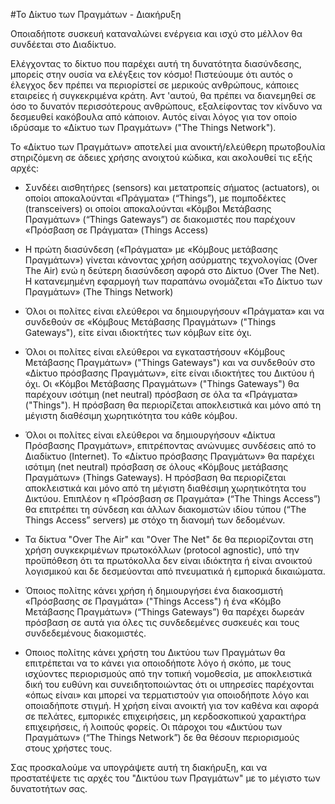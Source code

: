 #Το Δίκτυο των Πραγμάτων - Διακήρυξη

Οποιαδήποτε συσκευή καταναλώνει ενέργεια και ισχύ στο μέλλον θα συνδέεται στο Διαδίκτυο.

Ελέγχοντας το δίκτυο που παρέχει αυτή τη δυνατότητα διασύνδεσης, μπορείς στην ουσία να ελέγξεις τον κόσμο! Πιστεύουμε ότι αυτός ο έλεγχος δεν πρέπει να περιορίστεί σε μερικούς ανθρώπους, κάποιες εταιρείες ή συγκεκριμένα κράτη. Αντ 'αυτού, θα πρέπει να διανεμηθεί σε όσο το δυνατόν περισσότερους ανθρώπους, εξαλείφοντας τον κίνδυνο να δεσμευθεί κακόβουλα από κάποιον. Αυτός είναι λόγος για τον οποίο ιδρύσαμε το «Δίκτυο των Πραγμάτων» ("The Things Network").

Το «Δίκτυο των Πραγμάτων» αποτελεί μια ανοικτή/ελεύθερη πρωτοβουλία στηριζόμενη σε άδειες χρήσης ανοιχτού κώδικα, και ακολουθεί τις εξής αρχές:

*	Συνδέει αισθητήρες (sensors) και μετατροπείς σήματος (actuators), οι οποίοι αποκαλούνται «Πράγματα» (“Τhings”),  με πομποδέκτες (transceivers) οι οποίοι αποκαλούνται «Κόμβοι Μετάβασης Πραγμάτων» (“Τhings Gateways”) σε διακομιστές που παρέχουν «Πρόσβαση σε Πράγματα» (Things Access)

*	Η πρώτη διασύνδεση («Πράγματα» με «Κόμβους μετάβασης Πραγμάτων») γίνεται κάνοντας χρήση ασύρματης τεχνολογίας (Over The Air) ενώ η δεύτερη διασύνδεση αφορά στο Δίκτυο (Over The Net). Η κατανεμημένη εφαρμογή των παραπάνω ονομάζεται «Το Δίκτυο των Πραγμάτων» (The Things Network)

* Όλοι οι πολίτες είναι ελεύθεροι να δημιουργήσουν «Πράγματα» και να συνδεθούν σε «Κόμβους Μετάβασης Πραγμάτων» ("Τhings Gateways"), είτε είναι ιδιοκτήτες των κόμβων είτε όχι.

*	Όλοι οι πολίτες είναι ελεύθεροι να εγκαταστήσουν «Κόμβους Μετάβασης Πραγμάτων» ("Things Gateways") και να συνδεθούν στο «Δίκτυο πρόσβασης Πραγμάτων», είτε είναι ιδιοκτήτες του Δικτύου ή όχι. Οι «Κόμβοι Μετάβασης Πραγμάτων» ("Things Gateways") θα παρέχουν ισότιμη (net neutral) πρόσβαση σε όλα τα «Πράγματα» ("Things"). Η πρόσβαση θα περιορίζεται αποκλειστικά και μόνο από τη μέγιστη διαθέσιμη χωρητικότητα του κάθε κόμβου.

* Όλοι οι πολίτες είναι ελεύθεροι να δημιουργήσουν «Δίκτυα Πρόσβασης Πραγμάτων», επιτρέποντας ανώνυμες συνδέσεις από το Διαδίκτυο (Internet). Το «Δίκτυο πρόσβασης Πραγμάτων» θα παρέχει ισότιμη (net neutral) πρόσβαση σε όλους «Κόμβους μετάβασης Πραγμάτων» (Things Gateways). H πρόσβαση θα περιορίζεται αποκλειστικά και μόνο από τη μέγιστη διαθέσιμη χωρητικότητα του Δικτύου. Eπιπλέον η «Πρόσβαση σε Πραγμάτα» (“The Things Access”) θα επιτρέπει τη σύνδεση και άλλων διακομιστών ιδίου τύπου (“The Things Access” servers) με στόχο τη διανομή των δεδομένων.

* Τα δίκτυα "Over The Air" και "Over The Net" δε θα περιορίζονται στη χρήση συγκεκριμένων πρωτοκόλλων (protocol agnostic), υπό την προϋπόθεση ότι τα πρωτόκολλα δεν είναι ιδιόκτητα ή είναι ανοικτού λογισμικού και δε δεσμεύονται από πνευματικά ή εμπορικά δικαιώματα.

* Όποιος πολίτης κάνει χρήση ή δημιουργήσει ένα διακοσμιστή «Πρόσβασης σε Πραγμάτα» ("Things Access") ή ένα «Κόμβο Μετάβασης Πραγμάτων» (“Things Gateways”)  θα παρέχει δωρεάν πρόσβαση σε αυτά για όλες τις συνδεδεμένες συσκευές και τους συνδεδεμένους διακομιστές.

* Οποιος πολίτης κάνει χρήστη του Δικτύου των Πραγμάτων θα επιτρέπεται να το κάνει για οποιοδήποτε λόγο ή σκόπο, με τους ισχύοντες περιορισμούς από την  τοπική νομοθεσία, με αποκλειστικά δική του ευθύνη και συνειδητοποιώντας ότι οι υπηρεσίες παρέχονται «όπως είναι» και μπορεί να τερματιστούν για οποιοδήποτε λόγο και οποιαδήποτε στιγμή. Η χρήση είναι ανοικτή για τον καθένα και αφορά σε πελάτες, εμπορικές επιχειρήσεις, μη κερδοσκοπικού χαρακτήρα επιχειρήσεις, ή λοιπούς φορείς. Οι πάροχοι του «Δικτύου των Πραγμάτων» (“Τhe Things Network”) δε θα θέσουν περιορισμούς στους χρήστες τους.


Σας προσκαλούμε να υπογράψετε αυτή τη διακήρυξη, και να προστατέψετε τις αρχές του "Δικτύου των Πραγμάτων" με το μέγιστο των δυνατοτήτων σας.
